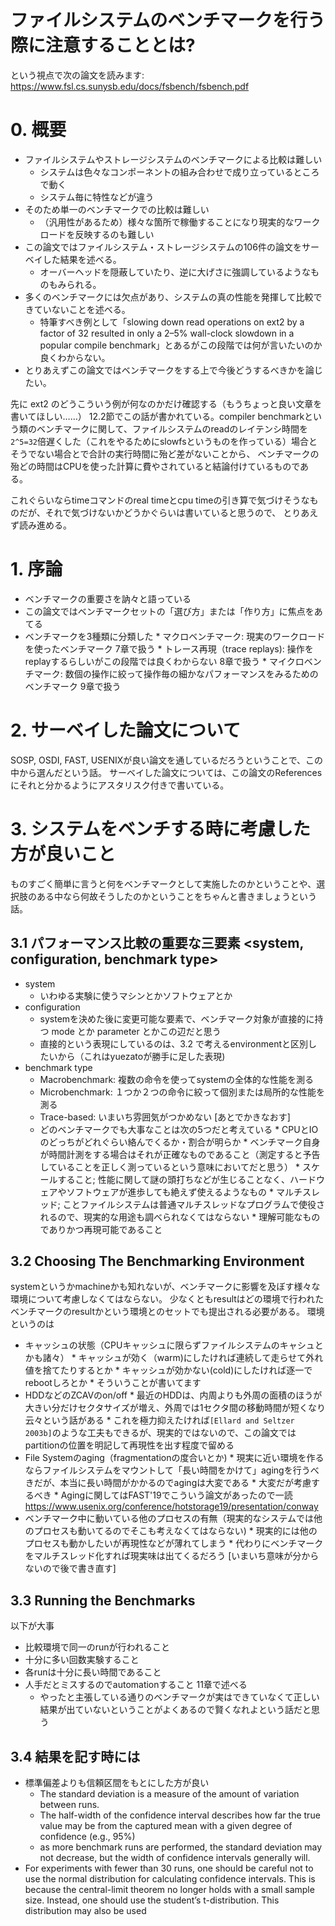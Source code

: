 # ファイルシステムのベンチマークを行う際に注意することとは?
という視点で次の論文を読みます:
https://www.fsl.cs.sunysb.edu/docs/fsbench/fsbench.pdf

# 0. 概要
* ファイルシステムやストレージシステムのベンチマークによる比較は難しい 
     * システムは色々なコンポーネントの組み合わせで成り立っているところで動く
     * システム毎に特性などが違う
* そのため単一のベンチマークでの比較は難しい
     * （汎用性があるため）様々な箇所で稼働することになり現実的なワークロードを反映するのも難しい
* この論文ではファイルシステム・ストレージシステムの106件の論文をサーベイした結果を述べる。
     * オーバーヘッドを隠蔽していたり、逆に大げさに強調しているようなものもみられる。
* 多くのベンチマークには欠点があり、システムの真の性能を発揮して比較できていないことを述べる。
     * 特筆すべき例として「slowing down read operations on ext2 by a factor of 32 resulted in only a 2–5% wall-clock slowdown in a popular compile benchmark」とあるがこの段階では何が言いたいのか良くわからない。
* とりあえずこの論文ではベンチマークをする上で今後どうするべきかを論じたい。

先に ext2 のどうこういう例が何なのかだけ確認する（もうちょっと良い文章を書いてほしい……）
12.2節でこの話が書かれている。compiler benchmarkという類のベンチマークに関して、ファイルシステムのreadのレイテンシ時間を
`2^5=32`倍遅くした（これをやるためにslowfsというものを作っている）場合とそうでない場合とで合計の実行時間に殆ど差がないことから、
ベンチマークの殆どの時間はCPUを使った計算に費やされていると結論付けているものである。

これぐらいならtimeコマンドのreal timeとcpu timeの引き算で気づけそうなものだが、それで気づけないかどうかぐらいは書いていると思うので、
とりあえず読み進める。

# 1. 序論
* ベンチマークの重要さを訥々と語っている
* この論文ではベンチマークセットの「選び方」または「作り方」に焦点をあてる
* ベンチマークを3種類に分類した
      * マクロベンチマーク: 現実のワークロードを使ったベンチマーク 7章で扱う
      * トレース再現（trace replays): 操作をreplayするらしいがこの段階では良くわからない 8章で扱う
      * マイクロベンチマーク: 数個の操作に絞って操作毎の細かなパフォーマンスをみるためのベンチマーク 9章で扱う

# 2. サーベイした論文について
SOSP, OSDI, FAST, USENIXが良い論文を通しているだろうということで、この中から選んだという話。
サーベイした論文については、この論文のReferencesにそれと分かるようにアスタリスク付きで書いている。

# 3. システムをベンチする時に考慮した方が良いこと
ものすごく簡単に言うと何をベンチマークとして実施したのかということや、選択肢のある中なら何故そうしたのかということをちゃんと書きましょうという話。

## 3.1 パフォーマンス比較の重要な三要素 <system, configuration, benchmark type>
* system
     * いわゆる実験に使うマシンとかソフトウェアとか
* configuration
     * systemを決めた後に変更可能な要素で、ベンチマーク対象が直接的に持つ mode とか parameter とかこの辺だと思う
     * 直接的という表現にしているのは、3.2 で考えるenvironmentと区別したいから（これはyuezatoが勝手に足した表現)
* benchmark type     
     * Macrobenchmark: 複数の命令を使ってsystemの全体的な性能を測る
     * Microbenchmark: １つか２つの命令に絞って個別または局所的な性能を測る
     * Trace-based: いまいち雰囲気がつかめない [あとでかきなおす]
     * どのベンチマークでも大事なことは次の5つだと考えている
           * CPUとIOのどっちがどれぐらい絡んでくるか・割合が明らか
           * ベンチマーク自身が時間計測をする場合はそれが正確なものであること（測定すると予告していることを正しく測っているという意味においてだと思う）
           * スケールすること; 性能に関して謎の頭打ちなどが生じることなく、ハードウェアやソフトウェアが進歩しても絶えず使えるようなもの
           * マルチスレッド; ことファイルシステムは普通マルチスレッドなプログラムで使役されるので、現実的な用途も調べられなくてはならない
           * 理解可能なものでありかつ再現可能であること

## 3.2 Choosing The Benchmarking Environment
systemというかmachineかも知れないが、ベンチマークに影響を及ぼす様々な環境について考慮しなくてはならない。
少なくともresultはどの環境で行われたベンチマークのresultかという環境とのセットでも提出される必要がある。
環境というのは
* キャッシュの状態（CPUキャッシュに限らずファイルシステムのキャシュとかも諸々）
        * キャッシュが効く（warm)にしたければ連続して走らせて外れ値を捨てたりするとか
        * キャッシュが効かない(cold)にしたければ逐一でrebootしろとか
        * そういうことが書いてます
* HDDなどのZCAVのon/off
        * 最近のHDDは、内周よりも外周の面積のほうが大きい分だけセクタサイズが増え、外周では1セクタ間の移動時間が短くなり云々という話がある
        * これを極力抑えたければ`[Ellard and Seltzer 2003b]`のような工夫もできるが、現実的ではないので、この論文ではpartitionの位置を明記して再現性を出す程度で留める
* File Systemのaging（fragmentationの度合いとか)
        * 現実に近い環境を作るならファイルシステムをマウントして「長い時間をかけて」agingを行うべきだが、本当に長い時間がかかるのでagingは大変である
        * 大変だが考慮するべき
        * Agingに関してはFAST'19でこういう論文があったので一読 https://www.usenix.org/conference/hotstorage19/presentation/conway
* ベンチマーク中に動いている他のプロセスの有無（現実的なシステムでは他のプロセスも動いてるのでそこも考えなくてはならない)
        * 現実的には他のプロセスも動かしたいが再現性などが薄れてしまう
        * 代わりにベンチマークをマルチスレッド化すれば現実味は出てくるだろう [いまいち意味が分からないので後で書き直す]
        
## 3.3 Running the Benchmarks
以下が大事
* 比較環境で同一のrunが行われること
* 十分に多い回数実験すること
* 各runは十分に長い時間であること
* 人手だとミスするのでautomationすること 11章で述べる
     * やったと主張している通りのベンチマークが実はできていなくて正しい結果が出ていないということがよくあるので賢くなれよという話だと思う
     
## 3.4 結果を記す時には
* 標準偏差よりも信頼区間をもとにした方が良い
     * The standard deviation is a measure of the amount of variation between runs. 
     * The half-width of the confidence interval describes how far the true value may be from the captured mean with a given degree of confidence (e.g., 95%)
     *  as more benchmark runs are performed, the standard deviation may not decrease, but the width of confidence intervals generally will.
* For experiments with fewer than 30 runs, one should be careful not to use
the normal distribution for calculating confidence intervals. This is because
the central-limit theorem no longer holds with a small sample size. Instead,
one should use the student’s t-distribution. This distribution may also be used
